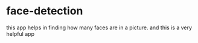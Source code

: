 # face-detection
this app helps in finding how many faces are in a picture. and this is a very helpful app
